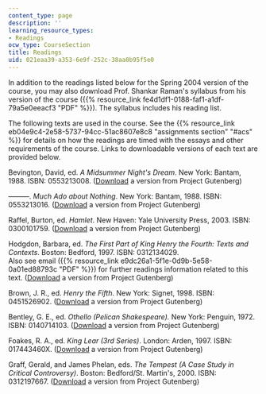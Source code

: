 ```yaml
---
content_type: page
description: ''
learning_resource_types:
- Readings
ocw_type: CourseSection
title: Readings
uid: 021eaa39-a353-6e9f-252c-38aa0b95f5e0
---
```


In addition to the readings listed below for the Spring 2004 version of the course, you may also download Prof. Shankar Raman's syllabus from his version of the course ({{% resource_link fe4d1df1-0188-faf1-a1df-79a5e0eeacf3 "PDF" %}}). The syllabus includes his reading list.

The following texts are used in the course. See the {{% resource_link eb04e9c4-2e58-5737-94cc-51ac8607e8c8 "assignments section" "#acs" %}} for details on how the readings are timed with the essays and other requirements of the course. Links to downloadable versions of each text are provided below.

Bevington, David, ed. _A Midsummer Night's Dream_. New York: Bantam, 1988. ISBN: 0553213008. ([Download](http://www.gutenberg.org/etext/2242) a version from Project Gutenberg)

———. _Much Ado about Nothing_. New York: Bantam, 1988. ISBN: 0553213016. ([Download](http://www.gutenberg.org/etext/2240) a version from Project Gutenberg)

Raffel, Burton, ed. _Hamlet_. New Haven: Yale University Press, 2003. ISBN: 0300101759. ([Download](http://www.gutenberg.org/etext/2265) a version from Project Gutenberg)

Hodgdon, Barbara, ed. _The First Part of King Henry the Fourth: Texts and Contexts_. Boston: Bedford, 1997. ISBN: 0312134029.  
Also see email ({{% resource_link e9dc26a1-5f1e-0d9b-5e58-0a01ed88793c "PDF" %}}) for further readings information related to this text. ([Download](http://www.gutenberg.org/etext/1780) a version from Project Gutenberg)

Brown, J. R., ed. _Henry the Fifth_. New York: Signet, 1998. ISBN: 0451526902. ([Download](http://www.gutenberg.org/etext/1784) a version from Project Gutenberg)

Bentley, G. E., ed. _Othello (Pelican Shakespeare)._ New York: Penguin, 1972. ISBN: 0140714103. ([Download](http://www.gutenberg.org/etext/2267) a version from Project Gutenberg)

Foakes, R. A., ed. _King Lear (3rd Series)_. London: Arden, 1997. ISBN: 017443460X. ([Download](http://www.gutenberg.org/etext/2266) a version from Project Gutenberg)

Graff, Gerald, and James Phelan, eds. _The Tempest (A Case Study in Critical Controversy)_. Boston: Bedford/St. Martin's, 2000. ISBN: 0312197667. ([Download](http://www.gutenberg.org/etext/2235) a version from Project Gutenberg)